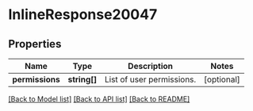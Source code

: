 # InlineResponse20047

## Properties
Name | Type | Description | Notes
------------ | ------------- | ------------- | -------------
**permissions** | **string[]** | List of user permissions. | [optional] 

[[Back to Model list]](../README.md#documentation-for-models) [[Back to API list]](../README.md#documentation-for-api-endpoints) [[Back to README]](../README.md)


